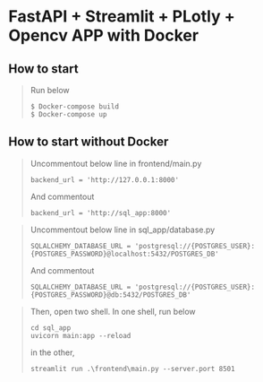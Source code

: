 # FastAPI + Streamlit + PLotly + Opencv APP with Docker

## How to start
> Run below
> ```
> $ Docker-compose build
> $ Docker-compose up
> ```


## How to start without Docker
> Uncommentout below line in frontend/main.py
> ```
> backend_url = 'http://127.0.0.1:8000'
> ```
> And commentout 
> ```
> backend_url = 'http://sql_app:8000'
> ```

> Uncommentout below line in sql_app/database.py
> ```
> SQLALCHEMY_DATABASE_URL = 'postgresql://{POSTGRES_USER}:{POSTGRES_PASSWORD}@localhost:5432/POSTGRES_DB'
> ```
> And commentout 
> ```
> SQLALCHEMY_DATABASE_URL = 'postgresql://{POSTGRES_USER}:{POSTGRES_PASSWORD}@db:5432/POSTGRES_DB'
> ```

> Then, open two shell.
> In one shell, run below
> ```
> cd sql_app
> uvicorn main:app --reload
> ```
> in the other, 
> ```
> streamlit run .\frontend\main.py --server.port 8501
> ```